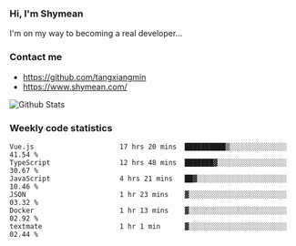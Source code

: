 ### Hi, I'm Shymean

I'm on my way to becoming a real developer...

### Contact me

- <https://github.com/tangxiangmin>
- <https://www.shymean.com/>

![Github Stats](https://github-readme-stats.vercel.app/api?username=tangxiangmin&show_icons=true&theme=dark)


###  Weekly code statistics

<!--START_SECTION:waka-->

```text
Vue.js                     17 hrs 20 mins  ██████████▒░░░░░░░░░░░░░░   41.54 %
TypeScript                 12 hrs 48 mins  ███████▓░░░░░░░░░░░░░░░░░   30.67 %
JavaScript                 4 hrs 21 mins   ██▓░░░░░░░░░░░░░░░░░░░░░░   10.46 %
JSON                       1 hr 23 mins    ▓░░░░░░░░░░░░░░░░░░░░░░░░   03.32 %
Docker                     1 hr 13 mins    ▓░░░░░░░░░░░░░░░░░░░░░░░░   02.92 %
textmate                   1 hr 1 min      ▓░░░░░░░░░░░░░░░░░░░░░░░░   02.44 %
```

<!--END_SECTION:waka-->